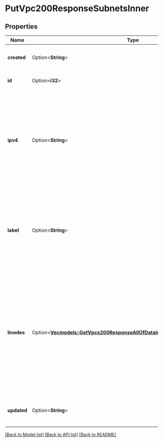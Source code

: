 # PutVpc200ResponseSubnetsInner

## Properties

Name | Type | Description | Notes
------------ | ------------- | ------------- | -------------
**created** | Option<**String**> | __Filterable__, __Read-only__ The date-time of VPC Subnet creation. | [optional][readonly]
**id** | Option<**i32**> | __Filterable__, __Read-only__ The unique ID of the VPC Subnet. | [optional][readonly]
**ipv4** | Option<**String**> | IPv4 range in CIDR canonical form.  - The range must belong to a private address space as defined in [RFC1918](https://datatracker.ietf.org/doc/html/rfc1918). - Allowed prefix lengths: 1-29. - The range must not overlap with 192.168.128.0/17. - The range must not overlap with other Subnets on the same VPC. | [optional]
**label** | Option<**String**> | __Filterable__ The VPC Subnet's label, for display purposes only.  - Must be unique among the VPC's Subnets. - Can only contain ASCII letters, numbers, and hyphens (`-`). You can't use two consecutive hyphens (`--`). | [optional]
**linodes** | Option<[**Vec<models::GetVpcs200ResponseAllOfDataInnerSubnetsInnerLinodesInner>**](get_vpcs_200_response_allOf_data_inner_subnets_inner_linodes_inner.md)> | __Read-only__ An array of Linode IDs assigned to the VPC Subnet.  A Linode is assigned to a VPC Subnet if it has a Configuration Profile with a `vpc` purpose interface with the subnet's `subnet_id`. Even if the Configuration Profile is not active, meaning the Linode does not have access to the Subnet, the Linode still appears in this array. | [optional][readonly]
**updated** | Option<**String**> | __Filterable__, __Read-only__ The date-time of the most recent VPC Subnet update. | [optional][readonly]

[[Back to Model list]](../README.md#documentation-for-models) [[Back to API list]](../README.md#documentation-for-api-endpoints) [[Back to README]](../README.md)


